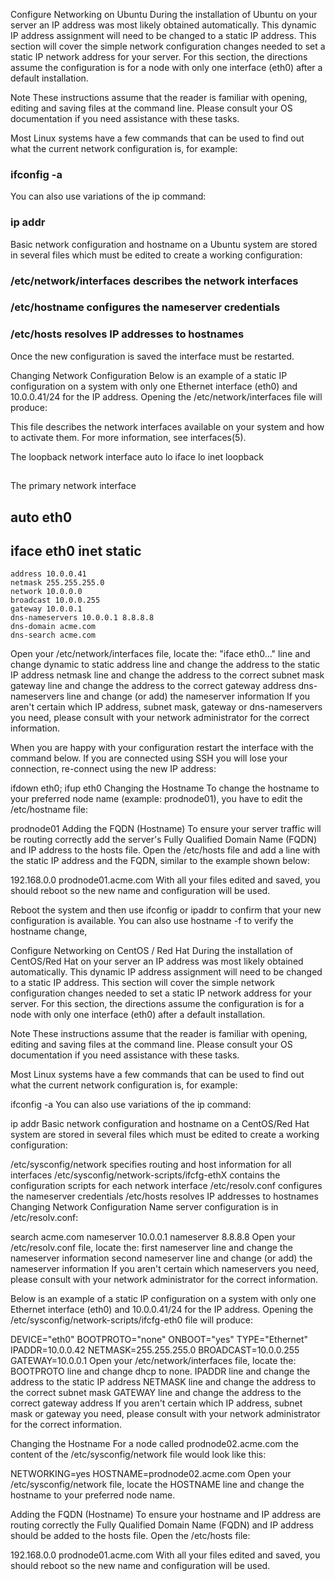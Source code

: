 Configure Networking on Ubuntu
During the installation of Ubuntu on your server an IP address was most likely obtained automatically. This dynamic IP address assignment will need to be changed to a static IP address. This section will cover the simple network configuration changes needed to set a static IP network address for your server. For this section, the directions assume the configuration is for a node with only one interface (eth0) after a default installation.

Note
These instructions assume that the reader is familiar with opening, editing and saving files at the command line. Please consult your OS documentation if you need assistance with these tasks.

Most Linux systems have a few commands that can be used to find out what the current network configuration is, for example:

### ifconfig -a
You can also use variations of the ip command:

### ip addr
Basic network configuration and hostname on a Ubuntu system are stored in several files which must be edited to create a working configuration:

### /etc/network/interfaces describes the network interfaces
### /etc/hostname configures the nameserver credentials
### /etc/hosts resolves IP addresses to hostnames
Once the new configuration is saved the interface must be restarted.

Changing Network Configuration
Below is an example of a static IP configuration on a system with only one Ethernet interface (eth0) and 10.0.0.41/24 for the IP address. Opening the /etc/network/interfaces file will produce:

 This file describes the network interfaces available on your system
 and how to activate them. For more information, see interfaces(5).

 The loopback network interface
auto lo
iface lo inet loopback
## 
 The primary network interface
## auto eth0
## iface eth0 inet static
    address 10.0.0.41
    netmask 255.255.255.0
    network 10.0.0.0
    broadcast 10.0.0.255
    gateway 10.0.0.1
    dns-nameservers 10.0.0.1 8.8.8.8
    dns-domain acme.com
    dns-search acme.com
Open your /etc/network/interfaces file, locate the:
"iface eth0..." line and change dynamic to static
address line and change the address to the static IP address
netmask line and change the address to the correct subnet mask
gateway line and change the address to the correct gateway address
dns-nameservers line and change (or add) the nameserver information
If you aren't certain which IP address, subnet mask, gateway or dns-nameservers you need, please consult with your network administrator for the correct information.

When you are happy with your configuration restart the interface with the command below. If you are connected using SSH you will lose your connection, re-connect using the new IP address:

ifdown eth0; ifup eth0
Changing the Hostname
To change the hostname to your preferred node name (example: prodnode01), you have to edit the /etc/hostname file:

prodnode01
Adding the FQDN (Hostname)
To ensure your server traffic will be routing correctly add the server's Fully Qualified Domain Name (FQDN) and IP address to the hosts file. Open the /etc/hosts file and add a line with the static IP address and the FQDN, similar to the example shown below:

192.168.0.0 prodnode01.acme.com
With all your files edited and saved, you should reboot so the new name and configuration will be used.

Reboot the system and then use ifconfig or ipaddr to confirm that your new configuration is available. You can also use hostname -f to verify the hostname change,

Configure Networking on CentOS / Red Hat
During the installation of CentOS/Red Hat on your server an IP address was most likely obtained automatically. This dynamic IP address assignment will need to be changed to a static IP address. This section will cover the simple network configuration changes needed to set a static IP network address for your server. For this section, the directions assume the configuration is for a node with only one interface (eth0) after a default installation.

Note
These instructions assume that the reader is familiar with opening, editing and saving files at the command line. Please consult your OS documentation if you need assistance with these tasks.

Most Linux systems have a few commands that can be used to find out what the current network configuration is, for example:

ifconfig -a
You can also use variations of the ip command:

ip addr
Basic network configuration and hostname on a CentOS/Red Hat system are stored in several files which must be edited to create a working configuration:

/etc/sysconfig/network specifies routing and host information for all interfaces
/etc/sysconfig/network-scripts/ifcfg-ethX contains the configuration scripts for each network interface
/etc/resolv.conf configures the nameserver credentials
/etc/hosts resolves IP addresses to hostnames
Changing Network Configuration
Name server configuration is in /etc/resolv.conf:

search acme.com
nameserver 10.0.0.1
nameserver 8.8.8.8
Open your /etc/resolv.conf file, locate the:
first nameserver line and change the nameserver information
second nameserver line and change (or add) the nameserver information
If you aren't certain which nameservers you need, please consult with your network administrator for the correct information.

Below is an example of a static IP configuration on a system with only one Ethernet interface (eth0) and 10.0.0.41/24 for the IP address. Opening the /etc/sysconfig/network-scripts/ifcfg-eth0 file will produce:

DEVICE="eth0"
BOOTPROTO="none"
ONBOOT="yes"
TYPE="Ethernet"
IPADDR=10.0.0.42
NETMASK=255.255.255.0
BROADCAST=10.0.0.255
GATEWAY=10.0.0.1
Open your /etc/network/interfaces file, locate the:
BOOTPROTO line and change dhcp to none.
IPADDR line and change the address to the static IP address
NETMASK line and change the address to the correct subnet mask
GATEWAY line and change the address to the correct gateway address
If you aren't certain which IP address, subnet mask or gateway you need, please consult with your network administrator for the correct information.

Changing the Hostname
For a node called prodnode02.acme.com the content of the /etc/sysconfig/network file would look like this:

NETWORKING=yes
HOSTNAME=prodnode02.acme.com
Open your /etc/sysconfig/network file, locate the HOSTNAME line and change the hostname to your preferred node name.

Adding the FQDN (Hostname)
To ensure your hostname and IP address are routing correctly the Fully Qualified Domain Name (FQDN) and IP address should be added to the hosts file. Open the /etc/hosts file:

192.168.0.0 prodnode01.acme.com
With all your files edited and saved, you should reboot so the new name and configuration will be used.
